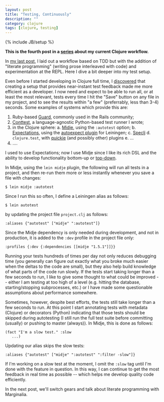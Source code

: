 ```yaml
---
layout: post
title: "Testing, Continuously"
description: ""
category: clojure
tags: [clojure, testing]
---
```

{% include JB/setup %}

**This is the fourth post in a [series](/clojure/2014/07/03/an-advanced-clojure-workflow/) about my current Clojure workflow.**

In [my last post](/clojure/2014/07/20/a-worfklow-tdd-rdd-and-ddd/), I laid out a workflow based on TDD but with the addition of "literate programming" (writing prose interleaved with code) and experimentation at the REPL.  Here I dive a bit deeper into my test setup.

Even before I started developing in Clojure full time, I [discovered](/testing/2012/03/31/ontinuous-testing-in-python-clojure-and-blub/) that creating a setup that provides near-instant test feedback made me more efficient as a developer.  I now need and expect to be able to run all, or at least the most relevant, tests every time I hit the "Save" button on any file in my project, and to see the results within "a few" (preferrably, less than 3-4) seconds.  Some examples of systems which provide this are:

1. Ruby-based [Guard](https://github.com/guard/guard#readme), commonly used in the Rails community;
2. [Conttest](https://github.com/eigenhombre/continuous-testing-helper), a language-agnostic Python-based test runner I wrote;
3. in the Clojure sphere:
    a. [Midje](https://github.com/marick/Midje), using the `:autotest` option;
    b. [Expectations](https://github.com/jaycfields/expectations), using the [autoexpect plugin](https://github.com/jakemcc/lein-autoexpect) for Leiningen;
    c. [Speclj](https://github.com/slagyr/speclj)
    d. `clojure.test`, with [quickie](https://github.com/jakepearson/quickie) (and possibly other) plugins
    e. ...
4. ....

I used to use Expectations; now I use Midje since I like its rich DSL and the ability to develop functionality bottom-up or [top-down](https://github.com/marick/Midje/wiki/The-idea-behind-top-down-development).

In Midje, using the `lein midje` plugin, the following will run all tests in a project, and then re-run them more or less instantly whenever you save a file with changes:

    $ lein midje :autotest

Since I run this so often, I define a Leiningen alias as follows:

    $ lein autotest

by updating the project file `project.clj` as follows:

    :aliases {"autotest" ["midje" ":autotest"]}

Since the Midje dependency is only needed during development, and not in production, it is added to the `:dev` profile in the project file only:

    :profiles {:dev {:dependencies [[midje "1.5.1"]]}}

Running your tests hundreds of times per day not only reduces debugging time (you generally can figure out exactly what you broke much easier when the deltas to the code are small), but they also help build knowledge of what parts of the code run slowly.  If the tests start taking longer than a few seconds to run, I like to give some thought to what could be improved -- either I am testing at too high of a level (e.g. hitting the database, starting/stopping subprocesses, etc.) or I have made some questionable assumptions about performance somewhere.

Sometimes, however, despite best efforts, the tests still take longer than a few seconds to run.  At this point I start annotating tests with metadata (Clojure) or decorators (Python) indicating that those tests should be skipped during autotesting (I still run the full test suite before committing (usually) or pushing to master (always)).  In Midje, this is done as follows:

    (fact "I'm a slow test." :slow
       ...)

Updating our alias skips the slow tests:

    :aliases {"autotest" ["midje" ":autotest" ":filter -slow"]}

If I'm working on a slow test at the moment, I omit the `:slow` tag until I'm done with the feature in question.  In this way, I can continue to get the most feedback in real time as possible -- which helps me develop quality code efficiently.

In the next post, we'll switch gears and talk about literate programming with Marginalia.
